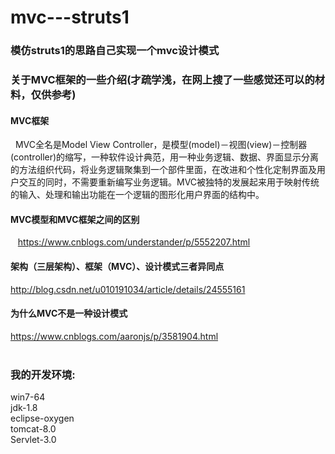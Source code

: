 # mvc---struts1
### 模仿struts1的思路自己实现一个mvc设计模式

### 关于MVC框架的一些介绍(才疏学浅，在网上搜了一些感觉还可以的材料，仅供参考)
  #### MVC框架
     MVC全名是Model View Controller，是模型(model)－视图(view)－控制器(controller)的缩写，一种软件设计典范，用一种业务逻辑、数据、界面显示分离的方法组织代码，将业务逻辑聚集到一个部件里面，在改进和个性化定制界面及用户交互的同时，不需要重新编写业务逻辑。MVC被独特的发展起来用于映射传统的输入、处理和输出功能在一个逻辑的图形化用户界面的结构中。
  #### MVC模型和MVC框架之间的区别
    https://www.cnblogs.com/understander/p/5552207.html  
  #### 架构（三层架构）、框架（MVC）、设计模式三者异同点
  http://blog.csdn.net/u010191034/article/details/24555161  
  #### 为什么MVC不是一种设计模式  
  https://www.cnblogs.com/aaronjs/p/3581904.html  
  
### 我的开发环境:    
  win7-64  
  jdk-1.8  
  eclipse-oxygen  
  tomcat-8.0  
  Servlet-3.0
  
